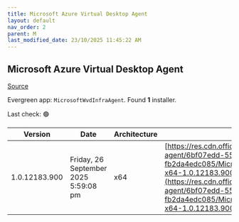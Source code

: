 ```yaml
---
title: Microsoft Azure Virtual Desktop Agent
layout: default
nav_order: 2
parent: M
last_modified_date: 23/10/2025 11:45:22 AM
---
```


## Microsoft Azure Virtual Desktop Agent

[Source](https://learn.microsoft.com/en-us/azure/virtual-desktop/add-session-hosts-host-pool?tabs=portal%2Cgui#register-session-hosts-to-a-host-pool)

Evergreen app: `MicrosoftWvdInfraAgent`. Found **1** installer.

Last check: 🟢

| Version       | Date                                 | Architecture | URI                                                                                                                                                                                                                                                                                                      |
| ------------- | ------------------------------------ | ------------ | -------------------------------------------------------------------------------------------------------------------------------------------------------------------------------------------------------------------------------------------------------------------------------------------------------- |
| 1.0.12183.900 | Friday, 26 September 2025 5:59:08 pm | x64          | [https://res.cdn.office.net/s01-remote-desktop-agent/6bf07edd-5533-4994-b8f4-fb2da4edc085/Microsoft.RDInfra.RDAgent.Installer-x64-1.0.12183.900.msi](https://res.cdn.office.net/s01-remote-desktop-agent/6bf07edd-5533-4994-b8f4-fb2da4edc085/Microsoft.RDInfra.RDAgent.Installer-x64-1.0.12183.900.msi) |
